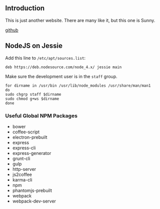 ## Introduction

This is just another website.  There are many like it, but this one is Sunny.

[github](https://github.com/umeboshi2/sunny-server)


## NodeJS on Jessie

Add this line to ```/etc/apt/sources.list```:

```deb https://deb.nodesource.com/node_4.x/ jessie main```


Make sure the development user is in the ```staff``` group.

```
for dirname in /usr/bin /usr/lib/node_modules /usr/share/man/man1
do
sudo chgrp staff $dirname
sudo chmod g+ws $dirname
done
```

### Useful Global NPM Packages

- bower
- coffee-script
- electron-prebuilt
- express
- express-cli
- express-generator
- grunt-cli
- gulp
- http-server
- js2coffee
- karma-cli
- npm
- phantomjs-prebuilt
- webpack
- webpack-dev-server


